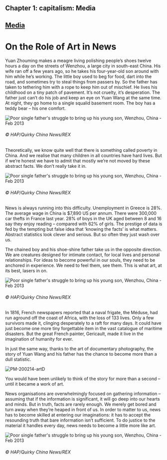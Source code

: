 
## Chapter 1: capitalism: Media

## [Media](../category/capitalism/media/index.html)

# On the Role of Art in News

Yuan Zhouming makes a meagre living polishing people’s shoes twelve hours a day on the streets of Wenzhou, a large city in south-east China. His wife ran off a few years ago, so he takes his four-year-old son around with him while he’s working. The little boy used to beg for food, dart into the road, and sometimes try to steal things from passers by. So the father has taken to tethering him with a rope to keep him out of mischief. He lives his childhood on a tiny patch of pavement. It’s not cruelty, it’s desperation. The father just can’t do his job and keep an eye on Yuan Wang at the same time. At night, they go home to a single squalid basement room. The boy has a teddy bear – his one comfort.

![Poor single father's struggle to bring up his young son, Wenzhou, China - Feb 2013](http://i0.wp.com/www.thebookoflife.org/wp-content/uploads/2014/09/PM-200214-artA.jpg)

###### © HAP/Quirky China News/REX

<span class="s1">Theoretically, we know quite well that there is something called poverty in China. And we realise that many children in all countries have hard lives. But if we’re honest we have to admit that mostly we’re not moved by these abstract facts. We don’t really take it in.</span>

![Poor single father's struggle to bring up his young son, Wenzhou, China - Feb 2013](http://i0.wp.com/www.thebookoflife.org/wp-content/uploads/2014/09/PM-200214-artB.jpg)

###### © HAP/Quirky China News/REX

<span class="s1">News is always running into this difficulty. Unemployment in Greece is 28%. The average wage in China is $7,890 US per annum. There were 300,000 car thefts in France last year. 28% of boys in the UK aged between 8 and 16 say they enjoy reading – compared with 62% of girls. The prestige of data is fed by the tempting but false idea that ‘knowing the facts’ is what matters. Abstract statistics look clever and serious. But so often they just wash over us.</span>

<span class="s1">The chained boy and his shoe-shine father take us in the opposite direction. We are creatures designed for intimate contact, for local lives and personal relationships. For ideas to become powerful in our souls, they need to be anchored in experience. We need to feel them, see them. This is what art, at its best, lasers in on.</span>

![Poor single father's struggle to bring up his young son, Wenzhou, China - Feb 2013](http://i0.wp.com/www.thebookoflife.org/wp-content/uploads/2014/09/PM-200214-artC.jpg)

###### © HAP/Quirky China News/REX

<span class="s1">In 1816, French newspapers reported that a naval frigate, the Méduse, had run aground off the coast of Africa, with the loss of 133 lives. Only a few survivors made it, clinging desperately to a raft for many days. It could have just become one more tiny forgettable item in the vast catalogue of maritime disasters. But the great French painter, Gericault, made it live in the imagination of humanity for ever.</span>

<span class="s1">In just the same way, thanks to the art of documentary photography, the story of Yuan Wang and his father has the chance to become more than a dull statistic.</span>

![PM-200214-artD](http://i1.wp.com/www.thebookoflife.org/wp-content/uploads/2014/09/PM-200214-artD.jpg)

<span class="s1">You would have been unlikely to think of the story for more than a second – until it became a work of art.</span>

News organisations are overwhelmingly focused on gathering information – assuming that if the information is significant, it will go deep into our hearts and minds. But in truth, facts are rarely enough. We merely get bored and turn away when they’re heaped in front of us. In order to matter to us, news has to become skilled at entering our imaginations: it has to accept the resounding truth that bare information isn’t sufficient. To do justice to the material it handles every day, news needs to become a little more like art.

![Poor single father's struggle to bring up his young son, Wenzhou, China - Feb 2013](http://i2.wp.com/www.thebookoflife.org/wp-content/uploads/2014/09/PM-200214-artE.jpg)

###### <span class="s1">© HAP/Quirky China News/REX</span>